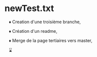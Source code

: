 # newTest.txt

 ♦ Creation d'une troisième branche,

 ♦ Création d'un readme,

 ♦ Merge de la page tertiaires vers master,

 ⌛
